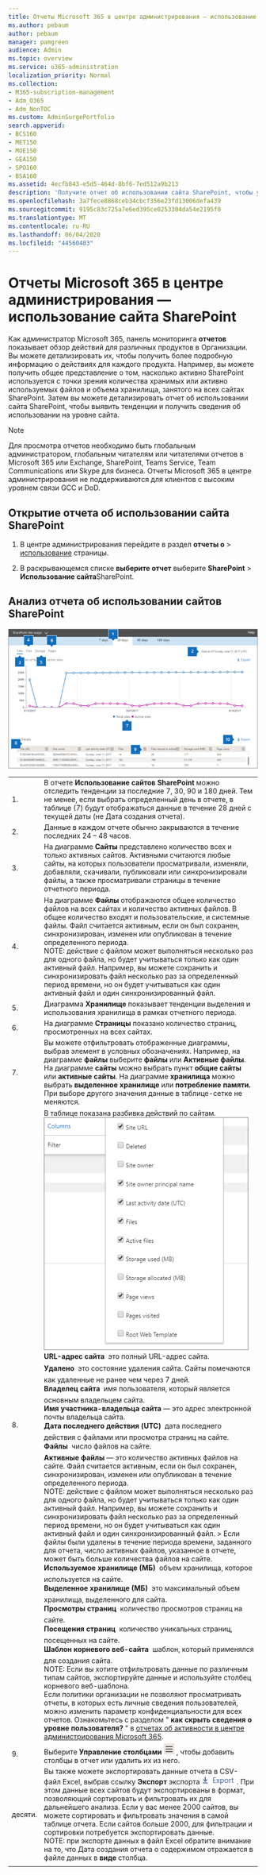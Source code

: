 ```yaml
---
title: Отчеты Microsoft 365 в центре администрирования — использование сайта SharePoint
ms.author: pebaum
author: pebaum
manager: pamgreen
audience: Admin
ms.topic: overview
ms.service: o365-administration
localization_priority: Normal
ms.collection:
- M365-subscription-management
- Adm_O365
- Adm_NonTOC
ms.custom: AdminSurgePortfolio
search.appverid:
- BCS160
- MET150
- MOE150
- GEA150
- SPO160
- BSA160
ms.assetid: 4ecfb843-e5d5-464d-8bf6-7ed512a9b213
description: 'Получите отчет об использовании сайта SharePoint, чтобы узнать, сколько файлов пользователи хранят на сайтах SharePoint, сколько используется активно и сколько потребляется общее хранилище. '
ms.openlocfilehash: 3a7fece8868ceb34cbcf356e23fd13006defa439
ms.sourcegitcommit: 9195c83c725a7e6ed395ce0253304da54e2195f0
ms.translationtype: MT
ms.contentlocale: ru-RU
ms.lasthandoff: 06/04/2020
ms.locfileid: "44560403"
---
```

# <a name="microsoft-365-reports-in-the-admin-center---sharepoint-site-usage"></a>Отчеты Microsoft 365 в центре администрирования — использование сайта SharePoint

Как администратор Microsoft 365, панель мониторинга **отчетов** показывает обзор действий для различных продуктов в Организации. Вы можете детализировать их, чтобы получить более подробную информацию о действиях для каждого продукта. Например, вы можете получить общее представление о том, насколько активно SharePoint используется с точки зрения количества хранимых или активно используемых файлов и объема хранилища, занятого на всех сайтах SharePoint. Затем вы можете детализировать отчет об использовании сайта SharePoint, чтобы выявить тенденции и получить сведения об использовании на уровне сайта. 
  
> [!NOTE]
> Для просмотра отчетов необходимо быть глобальным администратором, глобальным читателям или читателями отчетов в Microsoft 365 или Exchange, SharePoint, Teams Service, Team Communications или Skype для бизнеса.
Отчеты Microsoft 365 в центре администрирования не поддерживаются для клиентов с высоким уровнем связи GCC и DoD.
 
## <a name="how-to-get-to-the-sharepoint-site-usage-report"></a>Открытие отчета об использовании сайта SharePoint

1. В центре администрирования перейдите в раздел **отчеты о** \> <a href="https://go.microsoft.com/fwlink/p/?linkid=2074756" target="_blank">использование</a> страницы.

    
2. В раскрывающемся списке **выберите отчет** выберите **SharePoint** \> **Использование сайта**SharePoint.
  
## <a name="interpreting-the-sharepoint-site-usage-report"></a>Анализ отчета об использовании сайтов SharePoint

![SharePoint Site Usage Report](../../media/4f88fb7d-9aa8-470e-9e23-e31caaf77d78.png)
  
|||
|:-----|:-----|
|1.  <br/> |В отчете **Использование сайтов SharePoint** можно отследить тенденции за последние 7, 30, 90 и 180 дней. Тем не менее, если выбрать определенный день в отчете, в таблице (7) будут отображаться данные в течение 28 дней с текущей даты (не Дата создания отчета).  <br/> |
|2.  <br/> |Данные в каждом отчете обычно закрываются в течение последних 24 – 48 часов. <br/> |
|3.  <br/> |На диаграмме **Сайты** представлено количество всех и только активных сайтов. Активными считаются любые сайты, на которых пользователи просматривали, изменяли, добавляли, скачивали, публиковали или синхронизировали файлы, а также просматривали страницы в течение отчетного периода.  <br/> |
|4.  <br/> |На диаграмме **Файлы** отображаются общее количество файлов на всех сайтах и количество активных файлов. В общее количество входят и пользовательские, и системные файлы. Файл считается активным, если он был сохранен, синхронизирован, изменен или опубликован в течение определенного периода.  <br/> NOTE: действие с файлом может выполняться несколько раз для одного файла, но будет учитываться только как один активный файл. Например, вы можете сохранить и синхронизировать файл несколько раз за определенный период времени, но он будет учитываться как один активный файл и один синхронизированный файл.           |
|5.  <br/> |Диаграмма **Хранилище** показывает тенденции выделения и использования хранилища в рамках отчетного периода.  <br/> |
|6.  <br/> |На диаграмме **Страницы** показано количество страниц, просмотренных на всех сайтах.  <br/> |
|7.  <br/> |Вы можете отфильтровать отображенные диаграммы, выбрав элемент в условных обозначениях. Например, на диаграмме **файлы** выберите **файлы** или **Активные файлы**. На диаграмме **сайты** можно выбрать пункт **общие сайты** или **активные сайты**. На диаграмме **хранилища** можно выбрать **выделенное хранилище** или **потребление памяти.** При выборе другого значения данные в таблице-сетке не меняются.  <br/> |
|8.  <br/> | В таблице показана разбивка действий по сайтам.  <br/> ![Параметры столбцов для отчета об использовании](../../media/sharepointsite-usage.png)           <br/> **URL-адрес сайта**  это полный URL-адрес сайта.  <br/> **Удалено**  это состояние удаления сайта. Сайты помечаются как удаленные не ранее чем через 7 дней.  <br/> **Владелец сайта**  имя пользователя, который является основным владельцем сайта.  <br/>**Имя участника-владельца сайта** — это адрес электронной почты владельца сайта.  <br/> **Дата последнего действия (UTC)**  дата последнего действия с файлами или просмотра страниц на сайте.  <br/> **Файлы**  число файлов на сайте.  <br/> **Активные файлы** — это количество активных файлов на сайте. Файл считается активным, если он был сохранен, синхронизирован, изменен или опубликован в течение определенного периода.  <br/> NOTE: действие с файлом может выполняться несколько раз для одного файла, но будет учитываться только как один активный файл. Например, вы можете сохранить и синхронизировать файл несколько раз за определенный период времени, но он будет учитываться как один активный файл и один синхронизированный файл. >  Если файлы были удалены в течение периода времени, заданного для отчета, число активных файлов, указанное в отчете, может быть больше количества файлов на сайте.<br/>**Используемое хранилище (МБ)**  объем хранилища, которое используется на сайте.  <br/> **Выделенное хранилище (МБ)**  это максимальный объем хранилища, выделенного для сайта.  <br/> **Просмотры страниц**  количество просмотров страниц на сайте.  <br/> **Посещения страниц**  количество уникальных страниц, посещенных на сайте.  <br/> **Шаблон корневого веб-сайта**  шаблон, который применялся для создания сайта.  <br/> NOTE: Если вы хотите отфильтровать данные по различным типам сайтов, экспортируйте данные и используйте столбец корневого веб-шаблона. <br/>Если политики организации не позволяют просматривать отчеты, в которых есть личные сведения пользователей, можно изменить параметр конфиденциальности для всех отчетов. Ознакомьтесь с разделом " **как скрыть сведения о уровне пользователя?** " в [отчетах об активности в центре администрирования Microsoft 365](activity-reports.md).  <br/> |
|9.  <br/> |Выберите **Управление столбцами** ![ Управление столбцами ](../../media/13d2e536-de88-4db3-80c7-7a3a57298eb4.png) , чтобы добавить столбцы в отчет или удалить их из него.    <br/> |
|десяти.  <br/> |Вы также можете экспортировать данные отчета в CSV-файл Excel, выбрав ссылку **Экспорт** экспорта ![ ](../../media/4dc548cc-8061-48d5-9240-6793affca43a.png) . При этом данные всех сайтов будут экспортированы в формат, позволяющий сортировать и фильтровать их для дальнейшего анализа. Если у вас менее 2000 сайтов, вы можете сортировать и фильтровать значения в самой таблице отчета. Если сайтов больше 2000, для фильтрации и сортировки потребуется экспортировать данные.  <br/> NOTE: при экспорте данных в файл Excel обратите внимание на то, что Дата создания отчета о содержимом отражается в файле данных в **виде** столбца.      <br/>   |
|||
   

